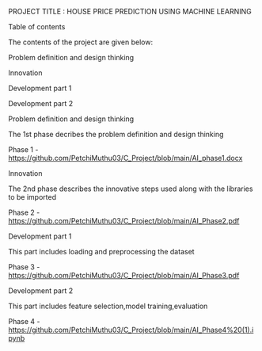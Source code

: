 ﻿PROJECT TITLE : HOUSE PRICE PREDICTION USING MACHINE LEARNING

Table of contents

The contents of the project are given below:

Problem definition and design thinking

Innovation

Development part 1

Development part 2

Problem definition and design thinking

The 1st phase decribes the problem definition and design thinking

Phase 1 - https://github.com/PetchiMuthu03/C_Project/blob/main/AI_phase1.docx

Innovation

The 2nd phase describes the innovative steps used along with the libraries to be imported

Phase 2 - https://github.com/PetchiMuthu03/C_Project/blob/main/AI_Phase2.pdf

Development part 1

This part includes loading and preprocessing the dataset

Phase 3 - https://github.com/PetchiMuthu03/C_Project/blob/main/AI_Phase3.pdf

Development part 2

This part includes feature selection,model training,evaluation

Phase 4 - https://github.com/PetchiMuthu03/C_Project/blob/main/AI_Phase4%20(1).ipynb
